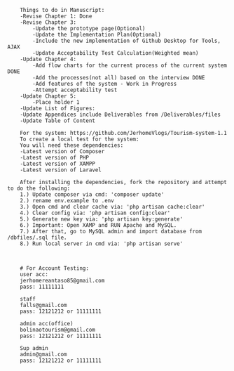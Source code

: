 
        Things to do in Manuscript:
  	    -Revise Chapter 1: Done
        -Revise Chapter 3:
            -Update the prototype page(Optional)
            -Update the Implementation Plan(Optional)
            -Include the new implementation of Github Desktop for Tools, AJAX
            -Update Acceptability Test Calculation(Weighted mean)
        -Update Chapter 4:
            -Add flow charts for the current process of the current system DONE
            -Add the processes(not all) based on the interview DONE
            -Add features of the system - Work in Progress
            -Attempt acceptability test
        -Update Chapter 5:
            -Place holder 1
        -Update List of Figures:
        -Update Appendices include Deliverables from /Deliverables/files
        -Update Table of Content
        
        For the system: https://github.com/JerhomeVlogs/Tourism-system-1.1
        To create a local test for the system:
        You will need these dependencies:
        -Latest version of Composer
        -Latest version of PHP
        -Latest version of XAMPP
        -Latest version of Laravel

        After installing the dependencies, fork the repository and attempt to do the following:
        1.) Update composer via cmd: 'composer update'
        2.) rename env.example to .env
        3.) Open cmd and clear cache via: 'php artisan cache:clear'
        4.) Clear config via: 'php artisan config:clear'
        5.) Generate new key via: 'php artisan key:generate'
        6.) Important: Open XAMP and RUN Apache and MySQL.
        7.) After that, go to MySQL admin and import database from /dbfiles/.sql file.
        8.) Run local server in cmd via: 'php artisan serve'



        # For Account Testing:
        user acc:
        jerhomereantaso85@gmail.com
        pass: 11111111

        staff
        falls@gmail.com
        pass: 12121212 or 11111111

        admin acc(office)
        bolinaotourism@gmail.com
        pass: 12121212 or 11111111

        Sup admin
        admin@gmail.com
        pass: 12121212 or 11111111